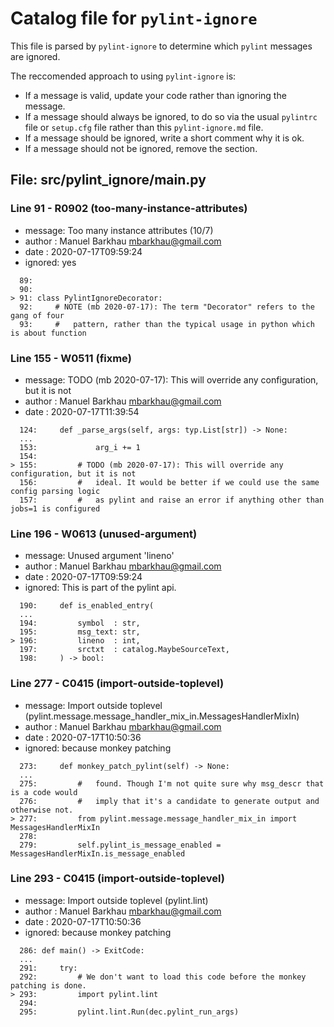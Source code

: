 # Catalog file for `pylint-ignore`

This file is parsed by `pylint-ignore` to determine which `pylint` messages are ignored.

The reccomended approach to using `pylint-ignore` is:

- If a message is valid, update your code rather than ignoring the message.
- If a message should always be ignored, to do so via the usual
  `pylintrc` file or `setup.cfg` file rather than this `pylint-ignore.md`
  file.
- If a message should be ignored, write a short comment why it is ok.
- If a message should not be ignored, remove the section.


## File: src/pylint_ignore/__main__.py

### Line 91 - R0902 (too-many-instance-attributes)

- message: Too many instance attributes (10/7)
- author : Manuel Barkhau <mbarkhau@gmail.com>
- date   : 2020-07-17T09:59:24
- ignored: yes


```
  89:
  90:
> 91: class PylintIgnoreDecorator:
  92:     # NOTE (mb 2020-07-17): The term "Decorator" refers to the gang of four
  93:     #   pattern, rather than the typical usage in python which is about function
```


### Line 155 - W0511 (fixme)

- message: TODO (mb 2020-07-17): This will override any configuration, but it is not
- author : Manuel Barkhau <mbarkhau@gmail.com>
- date   : 2020-07-17T11:39:54

```
  124:     def _parse_args(self, args: typ.List[str]) -> None:
  ...
  153:             arg_i += 1
  154:
> 155:         # TODO (mb 2020-07-17): This will override any configuration, but it is not
  156:         #   ideal. It would be better if we could use the same config parsing logic
  157:         #   as pylint and raise an error if anything other than jobs=1 is configured
```


### Line 196 - W0613 (unused-argument)

- message: Unused argument 'lineno'
- author : Manuel Barkhau <mbarkhau@gmail.com>
- date   : 2020-07-17T09:59:24
- ignored: This is part of the pylint api.


```
  190:     def is_enabled_entry(
  ...
  194:         symbol  : str,
  195:         msg_text: str,
> 196:         lineno  : int,
  197:         srctxt  : catalog.MaybeSourceText,
  198:     ) -> bool:
```


### Line 277 - C0415 (import-outside-toplevel)

- message: Import outside toplevel (pylint.message.message_handler_mix_in.MessagesHandlerMixIn)
- author : Manuel Barkhau <mbarkhau@gmail.com>
- date   : 2020-07-17T10:50:36
- ignored: because monkey patching

```
  273:     def monkey_patch_pylint(self) -> None:
  ...
  275:         #   found. Though I'm not quite sure why msg_descr that is a code would
  276:         #   imply that it's a candidate to generate output and otherwise not.
> 277:         from pylint.message.message_handler_mix_in import MessagesHandlerMixIn
  278:
  279:         self.pylint_is_message_enabled = MessagesHandlerMixIn.is_message_enabled
```


### Line 293 - C0415 (import-outside-toplevel)

- message: Import outside toplevel (pylint.lint)
- author : Manuel Barkhau <mbarkhau@gmail.com>
- date   : 2020-07-17T10:50:36
- ignored: because monkey patching

```
  286: def main() -> ExitCode:
  ...
  291:     try:
  292:         # We don't want to load this code before the monkey patching is done.
> 293:         import pylint.lint
  294:
  295:         pylint.lint.Run(dec.pylint_run_args)
```


